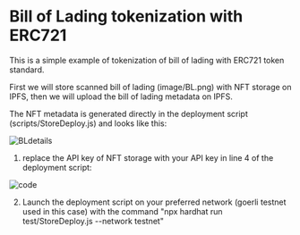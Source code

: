 # Bill of Lading tokenization with ERC721

This is a simple example of tokenization of bill of lading with ERC721 token standard.

First we will store scanned bill of lading (image/BL.png) with NFT storage on IPFS, then we will upload the bill of lading metadata on IPFS. 

The NFT metadata is generated directly in the deployment script (scripts/StoreDeploy.js) and looks like this:

![BLdetails](https://user-images.githubusercontent.com/121932525/213190232-f0a3134f-28e1-4197-bebd-f79dfbe1af3f.png)

1) replace the API key of NFT storage with your API key in line 4 of the deployment script:

![code](https://user-images.githubusercontent.com/121932525/213191410-69fe87ba-f67d-41c3-b7ca-a6e2a444533a.png)

2) Launch the deployment script on your preferred network (goerli testnet used in this case) with the command "npx hardhat run test/StoreDeploy.js --network testnet"
